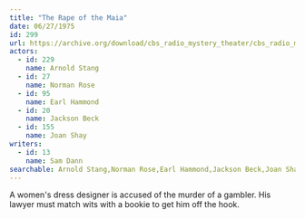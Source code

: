 ```yaml
---
title: "The Rape of the Maia"
date: 06/27/1975
id: 299
url: https://archive.org/download/cbs_radio_mystery_theater/cbs_radio_mystery_theater-0251-0300.zip/cbs_radio_mystery_theater-0251-0300%2Fcbsrmt_0299_the_rape_of_the_maia.mp3
actors:  
  - id: 229
    name: Arnold Stang  
  - id: 27
    name: Norman Rose  
  - id: 95
    name: Earl Hammond  
  - id: 20
    name: Jackson Beck  
  - id: 155
    name: Joan Shay
writers:  
  - id: 13
    name: Sam Dann
searchable: Arnold Stang,Norman Rose,Earl Hammond,Jackson Beck,Joan Shay Sam Dann
---
```

A women's dress designer is accused of the murder of a gambler. His lawyer must match wits with a bookie to get him off the hook.